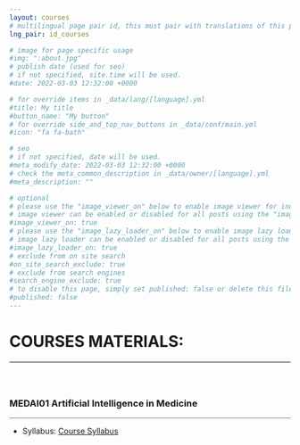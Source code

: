 ```yaml
---
layout: courses
# multilingual page pair id, this must pair with translations of this page. (This name must be unique)
lng_pair: id_courses

# image for page specific usage
#img: ":about.jpg"
# publish date (used for seo)
# if not specified, site.time will be used.
#date: 2022-03-03 12:32:00 +0000

# for override items in _data/lang/[language].yml
#title: My title
#button_name: "My button"
# for override side_and_top_nav_buttons in _data/conf/main.yml
#icon: "fa fa-bath"

# seo
# if not specified, date will be used.
#meta_modify_date: 2022-03-03 12:32:00 +0000
# check the meta_common_description in _data/owner/[language].yml
#meta_description: ""

# optional
# please use the "image_viewer_on" below to enable image viewer for individual pages or posts (_posts/ or [language]/_posts folders).
# image viewer can be enabled or disabled for all posts using the "image_viewer_posts: true" setting in _data/conf/main.yml.
#image_viewer_on: true
# please use the "image_lazy_loader_on" below to enable image lazy loader for individual pages or posts (_posts/ or [language]/_posts folders).
# image lazy loader can be enabled or disabled for all posts using the "image_lazy_loader_posts: true" setting in _data/conf/main.yml.
#image_lazy_loader_on: true
# exclude from on site search
#on_site_search_exclude: true
# exclude from search engines
#search_engine_exclude: true
# to disable this page, simply set published: false or delete this file
#published: false
---
```


# COURSES MATERIALS: 
<div style="border-top: 2px solid gray;"></div>


<div style="height: 40px;"></div>

<h3>MEDAI01 Artificial Intelligence in Medicine </h3> 
<div style="border-top: 0.5px solid gray;"></div>

+ Syllabus: [Course Syllabus](https://drive.google.com/file/d/1Ez8oG8O8Z9iVv1K2eFL9lwU5lokIqpgh/view?usp=sharing) 


